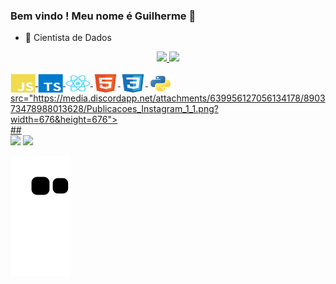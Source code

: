 ### Bem vindo ! Meu nome é Guilherme 👋


- 🔭 Cientista de Dados
 

<div align="center">
  <a href="https://github.com/GuilhermeMarquesss">
  <img height="180em" src="https://github-readme-stats.vercel.app/api?username=GuilhermeMarquesss&show_icons=true&theme=dracula&include_all_commits=true&count_private=true"/>
  <img height="180em" src="https://github-readme-stats.vercel.app/api/top-langs/?username=GuilhermeMarquesss&layout=compact&langs_count=7&theme=dracula"/>
</div>
<div style="display: inline_block"><br>
  <img align="center" alt="GUI-Js" height="30" width="40" src="https://raw.githubusercontent.com/devicons/devicon/master/icons/javascript/javascript-plain.svg">
  <img align="center" alt="GUI-Ts" height="30" width="40" src="https://raw.githubusercontent.com/devicons/devicon/master/icons/typescript/typescript-plain.svg">
  <img align="center" alt="GUI-React" height="30" width="40" src="https://raw.githubusercontent.com/devicons/devicon/master/icons/react/react-original.svg">
  <img align="center" alt="GUI-HTML" height="30" width="40" src="https://raw.githubusercontent.com/devicons/devicon/master/icons/html5/html5-original.svg">
  <img align="center" alt="GUI-CSS" height="30" width="40" src="https://raw.githubusercontent.com/devicons/devicon/master/icons/css3/css3-original.svg">
  <img align="center" alt="GUI-Python" height="30" width="40" src="https://raw.githubusercontent.com/devicons/devicon/master/icons/python/python-original.svg">
  src="https://media.discordapp.net/attachments/639956127056134178/890373478988013628/Publicacoes_Instagram_1_1.png?width=676&height=676">
</div> 
  ##
 
<div> 
  <a href="https://instagram.com/gui.asmarques" target="_blank"><img src="https://img.shields.io/badge/-Instagram-%23E4405F?style=for-the-badge&logo=instagram&logoColor=white" target="_blank"></a>
  <a href="https://www.linkedin.com/in/guilherme-marques-48174421b" target="_blank"><img src="https://img.shields.io/badge/-LinkedIn-%230077B5?style=for-the-badge&logo=linkedin&logoColor=white" target="_blank"></a> 
 
  ![Snake animation](https://github.com/rafaballerini/rafaballerini/blob/output/github-contribution-grid-snake.svg)
 
</div>


